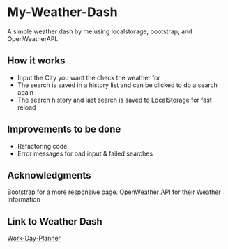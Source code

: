 # My-Weather-Dash
A simple weather dash by me using localstorage, bootstrap, and OpenWeatherAPI.

## How it works
- Input the City you want the check the weather for
- The search is saved in a history list and can be clicked to do a search again
- The search history and last search is saved to LocalStorage for fast reload

## Improvements to be done
- Refactoring code
- Error messages for bad input & failed searches

## Acknowledgments
[Bootstrap](https://getbootstrap.com/) for a more responsive page.
[OpenWeather API](https://openweathermap.org/api) for their Weather Information

## Link to Weather Dash
[Work-Day-Planner](https://randze.github.io/weather-dash/)